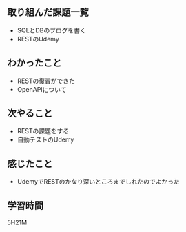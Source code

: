 ## 取り組んだ課題一覧

- SQLとDBのブログを書く
- RESTのUdemy

## わかったこと

- RESTの復習ができた
- OpenAPIについて

## 次やること

- RESTの課題をする
- 自動テストのUdemy

## 感じたこと

- UdemyでRESTのかなり深いところまでしれたのでよかった

## 学習時間

5H21M
